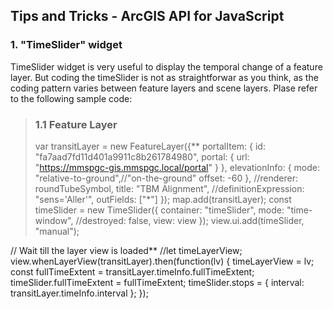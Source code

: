 ## Tips and Tricks - ArcGIS API for JavaScript

### 1. "TimeSlider" widget
TimeSlider widget is very useful to display the temporal change of a feature layer. But coding the timeSlider is not as straightforwar as you think,
as the coding pattern varies between feature layers and scene layers. Plase refer to the following sample code:
>### 1.1 Feature Layer
>var transitLayer = new FeatureLayer({**
        portalItem: {
          id: "fa7aad7fd11d401a9911c8b261784980",
          portal: {
            url: "https://mmspgc-gis.mmspgc.local/portal"
          }
        },
        elevationInfo: {
          mode: "relative-to-ground",//"on-the-ground"
          offset: -60
        },
         //renderer: roundTubeSymbol,
         title: "TBM Alignment",
         //definitionExpression: "sens='Aller'",
         outFields: ["*"]
        });
        map.add(transitLayer);
                const timeSlider = new TimeSlider({
          container: "timeSlider",
          mode: "time-window",
          //destroyed: false,
          view: view
       });
       view.ui.add(timeSlider, "manual");

  // Wait till the layer view is loaded**
  //let timeLayerView;
        view.whenLayerView(transitLayer).then(function(lv) {
          timeLayerView = lv;
          const fullTimeExtent = transitLayer.timeInfo.fullTimeExtent;
          timeSlider.fullTimeExtent = fullTimeExtent;
          timeSlider.stops = {
            interval: transitLayer.timeInfo.interval
          };
}); 

